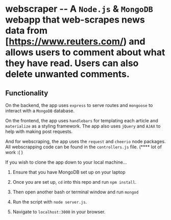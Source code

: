 # webscraper -- A `Node.js` &amp; `MongoDB` webapp that web-scrapes news data from [https://www.reuters.com/) and allows users to comment about what they have read. Users can also delete unwanted comments.

## Functionality
On the backend, the app uses `express` to serve routes and `mongoose` to interact with a `MongoDB` database.

On the frontend, the app uses `handlebars` for templating each article and `materialize` as a styling framework. The app also uses `jQuery` and `AJAX` to help with making post requests.

And for webscraping, the app uses the `request` and `cheerio` node packages. All webscrapping code can be found in the `controllers.js` file. (**** lot of work :(   )

If you wish to clone the app down to your local machine...
  1. Ensure that you have MongoDB set up on your laptop
    
  2. Once you are set up, `cd` into this repo and run `npm install`.
  3. Then open another bash or terminal window and run `mongod`
  4. Run the script with `node server.js`.
  5. Navigate to `localhost:3000` in your browser.

